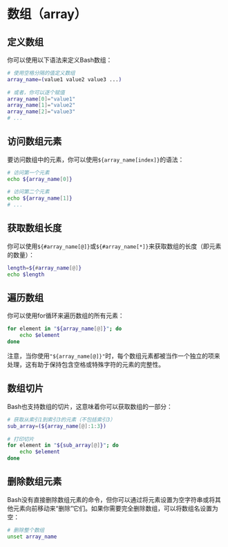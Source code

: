 # 数组（array）

## 定义数组

你可以使用以下语法来定义Bash数组：

```bash
# 使用空格分隔的值定义数组  
array_name=(value1 value2 value3 ...)  
  
# 或者，你可以逐个赋值  
array_name[0]="value1"  
array_name[1]="value2"  
array_name[2]="value3"  
# ...
```

## 访问数组元素

要访问数组中的元素，你可以使用`${array_name[index]}`的语法：

```bash
# 访问第一个元素  
echo ${array_name[0]}  
  
# 访问第二个元素  
echo ${array_name[1]}  
# ...
```

## 获取数组长度

你可以使用`${#array_name[@]}`或`${#array_name[*]}`来获取数组的长度（即元素的数量）：

```bash
length=${#array_name[@]}  
echo $length
```

## 遍历数组

你可以使用for循环来遍历数组的所有元素：

```bash
for element in "${array_name[@]}"; do  
    echo $element  
done
```

注意，当你使用`"${array_name[@]}"`时，每个数组元素都被当作一个独立的项来处理，这有助于保持包含空格或特殊字符的元素的完整性。

## 数组切片

Bash也支持数组的切片，这意味着你可以获取数组的一部分：

```bash
# 获取从索引1到索引3的元素（不包括索引3）  
sub_array=(${array_name[@]:1:3})  
  
# 打印切片  
for element in "${sub_array[@]}"; do  
    echo $element  
done
```

## 删除数组元素

Bash没有直接删除数组元素的命令，但你可以通过将元素设置为空字符串或将其他元素向前移动来“删除”它们。如果你需要完全删除数组，可以将数组名设置为空：

```bash
# 删除整个数组  
unset array_name
```